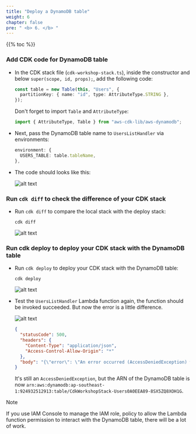 ```yaml
---
title: "Deploy a DynamoDB table"
weight: 6
chapter: false
pre: " <b> 6. </b> "
---
```


{{% toc %}}

### Add CDK code for DynamoDB table

- In the CDK stack file (`cdk-workshop-stack.ts`), inside the constructor and below `super(scope, id, props);`, add the following code:

  ```ts
  const table = new Table(this, "Users", {
    partitionKey: { name: "id", type: AttributeType.STRING },
  });
  ```

  Don't forget to import `Table` and `AttributeType`:

  ```ts
  import { AttributeType, Table } from "aws-cdk-lib/aws-dynamodb";
  ```

- Next, pass the DynamoDB table name to `UsersListHandler` via environments:

  ```ts
  environment: {
    USERS_TABLE: table.tableName,
  },
  ```

- The code should looks like this:

  ![alt text](/images/workshop-4/dynamodb-table--stack-code.png)

### Run `cdk diff` to check the difference of your CDK stack

- Run `cdk diff` to compare the local stack with the deploy stack:

  ```
  cdk diff
  ```

  ![alt text](/images/workshop-4/dynamodb-table--cdk-diff.png)

### Run cdk deploy to deploy your CDK stack with the DynamoDB table

- Run `cdk deploy` to deploy your CDK stack with the DynamoDB table:

  ```shell
  cdk deploy
  ```

  ![alt text](/images/workshop-4/dynamodb-table--cdk-deploy.png)

- Test the `UsersListHandler` Lambda function again, the function should be invoked succeeded. But now the error is a little difference.

  ![alt text](/images/workshop-4/crud--list-users-with-dynamodb-table--test-invoke.png)

  ```json
  {
    "statusCode": 500,
    "headers": {
      "Content-Type": "application/json",
      "Access-Control-Allow-Origin": "*"
    },
    "body": "{\"error\": \"An error occurred (AccessDeniedException) when calling the Scan operation: User: arn:aws:sts::924932512913:assumed-role/CdkWorkshopStack-UsersListHandlerServiceRole364F720-3mtpfexadETu/CdkWorkshopStack-UsersListHandler873A31F9-rzGpbFUQ6Ma1 is not authorized to perform: dynamodb:Scan on resource: arn:aws:dynamodb:ap-southeast-1:924932512913:table/CdkWorkshopStack-Users0A0EEA89-8SX5ZQ8XOH1G because no identity-based policy allows the dynamodb:Scan action\"}"
  }
  ```

  It's still an `AccessDeniedException`, but the ARN of the DynamoDB table is now `arn:aws:dynamodb:ap-southeast-1:924932512913:table/CdkWorkshopStack-Users0A0EEA89-8SX5ZQ8XOH1G`.

> [!NOTE]
> If you use IAM Console to manage the IAM role, policy to allow the Lambda function permission to interact with the DynamoDB table, there will be a lot of work.
